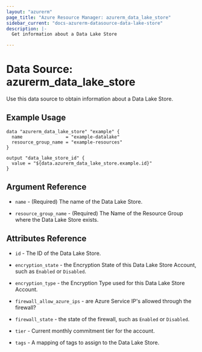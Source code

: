 ```yaml
---
layout: "azurerm"
page_title: "Azure Resource Manager: azurerm_data_lake_store"
sidebar_current: "docs-azurerm-datasource-data-lake-store"
description: |-
  Get information about a Data Lake Store

---
```


# Data Source: azurerm_data_lake_store

Use this data source to obtain information about a Data Lake Store.

## Example Usage

```hcl
data "azurerm_data_lake_store" "example" {
  name                = "example-datalake"
  resource_group_name = "example-resources"
}

output "data_lake_store_id" {
  value = "${data.azurerm_data_lake_store.example.id}"
}
```

## Argument Reference

* `name` - (Required) The name of the Data Lake Store.

* `resource_group_name` - (Required) The Name of the Resource Group where the Data Lake Store exists.

## Attributes Reference

* `id` - The ID of the Data Lake Store.

* `encryption_state` - the Encryption State of this Data Lake Store Account, such as `Enabled` or `Disabled`.

* `encryption_type` - the Encryption Type used for this Data Lake Store Account.

* `firewall_allow_azure_ips` - are Azure Service IP's allowed through the firewall?

* `firewall_state` - the state of the firewall, such as `Enabled` or `Disabled`.

* `tier` - Current monthly commitment tier for the account.

* `tags` - A mapping of tags to assign to the Data Lake Store.
